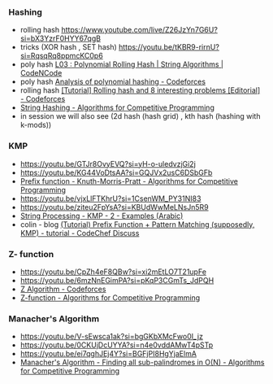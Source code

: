 
### Hashing

- rolling hash https://www.youtube.com/live/Z26JzYn7G6U?si=bX3YzrF0HYY67qgB
- tricks (XOR hash , SET hash) https://youtu.be/tKBR9-rirnU?si=RqsqRq8ppmcKC0p6
- poly hash [L03 : Polynomial Rolling Hash | String Algorithms | CodeNCode](https://www.youtube.com/watch?v=eeiSPXCzUiE)
- poly hash [Analysis of polynomial hashing - Codeforces](https://codeforces.com/blog/entry/100027)
- rolling hash [[Tutorial] Rolling hash and 8 interesting problems [Editorial] - Codeforces](https://codeforces.com/blog/entry/60445)
- [String Hashing - Algorithms for Competitive Programming](https://cp-algorithms.com/string/string-hashing.html)
- in session we will also see (2d hash (hash grid) , kth hash (hashing with k-mods))

### KMP
- https://youtu.be/GTJr8OvyEVQ?si=yH-o-uledvzjGi2j
- https://youtu.be/KG44VoDtsAA?si=GQJVx2usC6DSbGFb
- [Prefix function - Knuth-Morris-Pratt - Algorithms for Competitive Programming](https://cp-algorithms.com/string/prefix-function.html)
- https://youtu.be/vjxLlFTKhrU?si=1CsenWM_PY31NI83
- https://youtu.be/ziteu2FpYsA?si=KBUdWwMeLNsJn5R9
- [String Processing - KMP - 2 - Examples (Arabic)](https://www.youtube.com/watch?v=VBaPXRcHIk8&t=936s)
- colin - blog [(Tutorial) Prefix Function + Pattern Matching (supposedly, KMP) - tutorial - CodeChef Discuss](https://discuss.codechef.com/t/tutorial-prefix-function-pattern-matching-supposedly-kmp/67531)

### Z- function
- https://youtu.be/CpZh4eF8QBw?si=xi2mEtLO7T21upFe
- https://youtu.be/6mzNnEGimPA?si=pKqP3CGmTs_JdPQH
- [Z Algorithm - Codeforces](https://codeforces.com/blog/entry/3107)
- [Z-function - Algorithms for Competitive Programming](https://cp-algorithms.com/string/z-function.html)
### Manacher's Algorithm

- https://youtu.be/V-sEwsca1ak?si=bgGKbXMcFwo0I_jz
- https://youtu.be/0CKUjDcUYYA?si=n4e0vddAMwT4pSTp
- https://youtu.be/ei7qghJEj4Y?si=BGFjPI8HgYjaElmA
- [Manacher's Algorithm - Finding all sub-palindromes in O(N) - Algorithms for Competitive Programming](https://cp-algorithms.com/string/manacher.html)